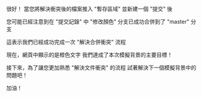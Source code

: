 很好！
當您將解決衝突後的檔案推入 "暫存區域" 
並新建一個 "提交" 後

您可能已經注意到在 "提交記錄" 中
"修改顏色" 分支已成功合併到了 "master" 分支

這表示我們已經成功完成一次 "解決合併衝突" 流程

現在，網頁中顯示的是橙色文字
我們達成了本次模擬背景的主要目標！

接下來，為了讓您更加熟悉 "解決文件衝突" 的流程
試著解決下一個模擬背景中的問題吧！

加油！

